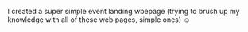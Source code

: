 I created a super simple event landing wbepage (trying to brush up my knowledge with all of these web pages, simple ones) ☺
